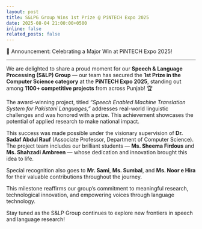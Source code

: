 ```yaml
---
layout: post
title: S&LPG Group Wins 1st Prize @ PiNTECH Expo 2025
date: 2025-08-04 21:00:00+0500 
inline: false
related_posts: false
---
```

🎉 Announcement: Celebrating a Major Win at PiNTECH Expo 2025!

***

We are delighted to share a proud moment for our **Speech & Language Processing (S&LP) Group** — our team has secured the **1st Prize in the Computer Science category** at the **PiNTECH Expo 2025**, standing out among **1100+ competitive projects** from across Punjab! 🏆

The award-winning project, titled _“Speech Enabled Machine Translation System for Pakistani Languages,”_ addresses real-world linguistic challenges and was honored with a prize. This achievement showcases the potential of applied research to make national impact.

This success was made possible under the visionary supervision of **Dr. Sadaf Abdul Rauf** (Associate Professor, Department of Computer Science). The project team includes our brilliant students — **Ms. Sheema Firdous** and **Ms. Shahzadi Ambreen** — whose dedication and innovation brought this idea to life.  

Special recognition also goes to **Mr. Sami**, **Ms. Sumbal**, and **Ms. Noor e Hira** for their valuable contributions throughout the journey.

This milestone reaffirms our group’s commitment to meaningful research, technological innovation, and empowering voices through language technology.

Stay tuned as the S&LP Group continues to explore new frontiers in speech and language research!


